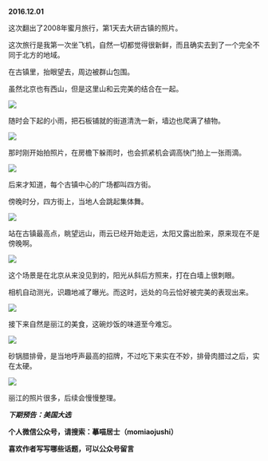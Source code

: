 
          
            
**2016.12.01**

这次翻出了2008年蜜月旅行，第1天去大研古镇的照片。

这次旅行是我第一次坐飞机，自然一切都觉得很新鲜，而且确实去到了一个完全不同于北方的地域。

在古镇里，抬眼望去，周边被群山包围。

虽然北京也有西山，但是这里山和云完美的结合在一起。




![](//upload-images.jianshu.io/upload_images/51001-65349fd1c914254e.jpg)




随时会下起的小雨，把石板铺就的街道清洗一新，墙边也爬满了植物。




![](//upload-images.jianshu.io/upload_images/51001-4a72c17cb18137a5.jpg)




那时刚开始拍照片，在房檐下躲雨时，也会抓紧机会调高快门拍上一张雨滴。




![](//upload-images.jianshu.io/upload_images/51001-69a9e34ff851bbc9.jpg)




后来才知道，每个古镇中心的广场都叫四方街。

傍晚时分，四方街上，当地人会跳起集体舞。




![](//upload-images.jianshu.io/upload_images/51001-d045e33e2ea13dc5.jpg)




站在古镇最高点，眺望远山，雨云已经开始走远，太阳又露出脸来，原来现在不是傍晚啊。




![](//upload-images.jianshu.io/upload_images/51001-9d791b2a3ca344b0.jpg)




这个场景是在北京从来没见到的，阳光从斜后方照来，打在白墙上很刺眼。

相机自动测光，识趣地减了曝光。而这时，远处的乌云恰好被完美的表现出来。




![](//upload-images.jianshu.io/upload_images/51001-20fc512b3fa611b0.jpg)




接下来自然是丽江的美食，这碗炒饭的味道至今难忘。




![](//upload-images.jianshu.io/upload_images/51001-5062150a5cf98e37.jpg)




砂锅腊排骨，是当地呼声最高的招牌，不过吃下来实在不妙，排骨肉腊过之后，实在太硬。




![](//upload-images.jianshu.io/upload_images/51001-1cdf756c30536276.jpg)




丽江的照片很多，后续会慢慢整理。


***下期预告：美国大选***


**个人微信公众号，请搜索：摹喵居士（momiaojushi）**

**喜欢作者写写哪些话题，可以公众号留言**

          
        